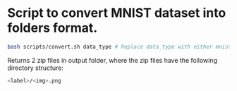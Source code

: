 # Script to convert MNIST dataset into folders format.

``` bash
bash scripts/convert.sh data_type # Replace data_type with either mnist or fashion.
```

Returns 2 zip files in output folder, where the zip files have the following directory structure: 

 ``` bash
<label>/<img>.png
```
